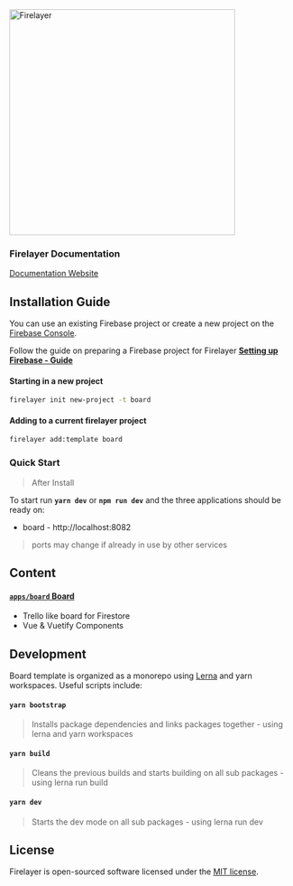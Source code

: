 <a href="https://firelayer.io/">
  <img src="https://user-images.githubusercontent.com/3942799/78354854-884c2780-75a4-11ea-9882-a716e2095e98.png" alt="Firelayer" width="400" />
</a>

<br/>

### Firelayer Documentation

[Documentation Website](https://firelayer.io/docs)

## Installation Guide
You can use an existing Firebase project or create a new project on the [Firebase Console](https://console.firebase.google.com).

Follow the guide on preparing a Firebase project for Firelayer
**[Setting up Firebase - Guide](https://firelayer.io/docs/setting-up-firebase)**

#### Starting in a new project
```sh
firelayer init new-project -t board
```

#### Adding to a current firelayer project
```sh
firelayer add:template board
```

### Quick Start
> After Install

To start run **`yarn dev`** or **`npm run dev`** and the three applications should be ready on:
- board - http://localhost:8082
> ports may change if already in use by other services

## Content

#### [`apps/board` Board](/apps/board/README.md)
- Trello like board for Firestore
- Vue & Vuetify Components

## Development

Board template is organized as a monorepo using [Lerna](https://lerna.js.org/) and yarn workspaces. Useful scripts include:

#### `yarn bootstrap`
> Installs package dependencies and links packages together - using lerna and yarn workspaces

#### `yarn build`
> Cleans the previous builds and starts building on all sub packages - using lerna run build

#### `yarn dev`
> Starts the dev mode on all sub packages - using lerna run dev

## License

Firelayer is open-sourced software licensed under the [MIT license](https://github.com/firelayer/firelayer/blob/master/LICENSE).
